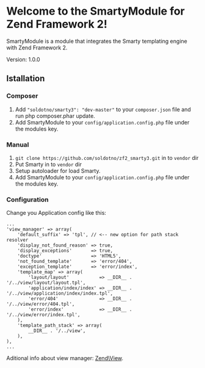 # Welcome to the SmartyModule for Zend Framework 2!

SmartyModule is a module that integrates the Smarty templating engine with Zend Framework 2.

Version: 1.0.0

## Istallation

### Composer

1. Add `"soldotno/smarty3": "dev-master"` to your `composer.json` file and run php composer.phar update.
2. Add SmartyModule to your `config/application.config.php` file under the modules key.

### Manual

1. `git clone https://github.com/soldotno/zf2_smarty3.git` in to `vendor` dir
2. Put Smarty in to `vendor` dir
3. Setup autoloader for load Smarty.
3. Add SmartyModule to your `config/application.config.php` file under the modules key.


### Configuration

Change you Application config like this:
    
    ...
    'view_manager' => array(
        'default_suffix' => 'tpl', // <-- new option for path stack resolver
        'display_not_found_reason' => true,
        'display_exceptions'       => true,
        'doctype'                  => 'HTML5',
        'not_found_template'       => 'error/404',
        'exception_template'       => 'error/index',
        'template_map' => array(
            'layout/layout'           => __DIR__ . '/../view/layout/layout.tpl',
            'application/index/index' => __DIR__ . '/../view/application/index/index.tpl',
            'error/404'               => __DIR__ . '/../view/error/404.tpl',
            'error/index'             => __DIR__ . '/../view/error/index.tpl',
        ),
        'template_path_stack' => array(
            __DIR__ . '/../view',
        ),
    ),
    ...


Aditional info about view manager: [Zend\View](http://framework.zend.com/manual/2.0/en/modules/zend.view.quick-start.html "Zend\View").
